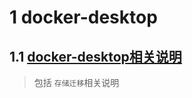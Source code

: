 # 1 docker-desktop

## 1.1 [docker-desktop相关说明](./docker-desktop相关说明/1.docker-desktop相关记录.md)

> 包括 `存储迁移`相关说明
